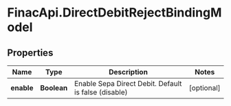 # FinacApi.DirectDebitRejectBindingModel

## Properties
Name | Type | Description | Notes
------------ | ------------- | ------------- | -------------
**enable** | **Boolean** | Enable Sepa Direct Debit. Default is false (disable) | [optional] 

